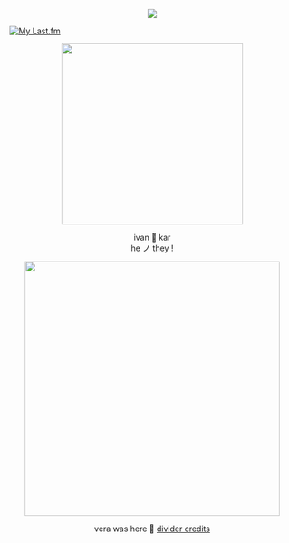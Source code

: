 <p align="center"> <img src="https://komarev.com/ghpvc/?username=sleeptokens&label=yuris_yaoied&style=plastic&color=64cccf" </p>

[![My Last.fm](https://lastfm-recently-played.vercel.app/api?user=marthluvr666&count=1&show_user=header&header_size=normal_stats_only&loved=true&loved_style=2&width=1000)](https://www.last.fm/user/marthluvr666)

<p align="center"> <img src="https://i.postimg.cc/VNsQKWRZ/rohan.png" width="320" </p> 

 <p align="center"> ivan 🪼 kar <br> he ノ they !

 <p align="center"> <img src="https://i.postimg.cc/x83XVPwJ/nene.png" width="450" </p>

 <div align="center">

vera was here 💚 [divider credits](https://www.tumblr.com/luigraphics/742500122247806976/minecraft-themed-banner-masks-if-you-like-or-use?source=share)
